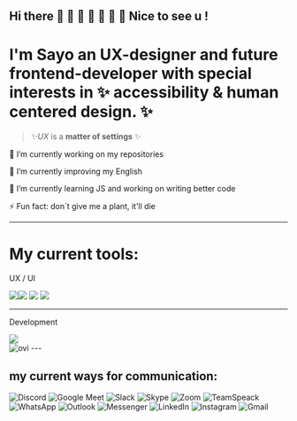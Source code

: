 ## Hi there 👋 🐆 🐗 🐖 🐌 🦔 🐑 Nice to see u ! 

# I'm Sayo an UX-designer and future frontend-developer with special interests in ✨ accessibility & human centered design. ✨ 

>
> ✨*UX* is a **matter of settings** ✨
>

🔭 I’m currently working on my repositories

💬 I’m currently improving my English

🌱 I’m currently learning JS and working on writing better code

⚡ Fun fact: don´t give me a plant, it'll die 
***

# My current tools:

<p>UX / UI</p>
<img src="https://img.shields.io/badge/Miro-050038.svg?style=for-the-badge&logo=Miro&logoColor=white"><img src="https://img.shields.io/badge/Canva-00C4CC.svg?style=for-the-badge&logo=Canva&logoColor=white">
<img src="https://img.shields.io/badge/Figma-F24E1E.svg?style=for-the-badge&logo=Figma&logoColor=white"> <img src="https://img.shields.io/badge/SketchUp-005F9E.svg?style=for-the-badge&logo=SketchUp&logoColor=white">

--- 
  <p>Development</p>
<a>
   <img src="https://skillicons.dev/icons?i=atom,vscode,webstorm,vite,git,github,js,ts,jquery,html,css,tailwind,md" align="center" />
  </a>
<br>
<img src="https://github-readme-stats.vercel.app/api/top-langs?username=sayotekey&show_icons=true&locale=en&layout=compact&theme=chartreuse-dark" alt="ovi" />
---

## my current ways for communication:

![Discord](https://img.shields.io/badge/Discord-%237289DA.svg?logo=discord&logoColor=white) ![Google Meet](https://img.shields.io/badge/Google%20Meet-00897B?logo=google-meet&logoColor=white)  ![Slack](https://img.shields.io/badge/Slack-4A154B?logo=slack&logoColor=white) ![Skype](https://img.shields.io/badge/Skype-%2300AFF0.svg?logo=Skype&logoColor=white) ![Zoom](https://img.shields.io/badge/Zoom-2D8CFF?logo=zoom&logoColor=white) ![TeamSpeack](https://img.shields.io/badge/TeamSpeack-2580C3?logo=teamspeak&logoColor=white) ![WhatsApp](https://img.shields.io/badge/WhatsApp-25D366?logo=whatsapp&logoColor=white) 	![Outlook](https://img.shields.io/badge/Microsoft_Outlook-0078D4?logo=microsoft-outlook&logoColor=white)  ![Messenger](https://img.shields.io/badge/Messenger-00B2FF?logo=messenger&logoColor=white) ![LinkedIn](https://img.shields.io/badge/linkedin-%230077B5.svg?logo=linkedin&logoColor=white) 	![Instagram](https://img.shields.io/badge/Instagram-%23E4405F.svg?logo=Instagram&logoColor=white) ![Gmail](https://img.shields.io/badge/Gmail-D14836?logo=gmail&logoColor=white)



<!--
**SayoTeKey/SayoTeKey** is a ✨ _special_ ✨ repository because its `README.md` (this file) appears on your GitHub profile.
-->
